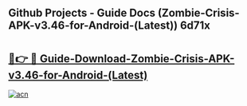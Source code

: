 ## Github Projects - Guide Docs (Zombie-Crisis-APK-v3.46-for-Android-(Latest)) 6d71x

# <h2><a href="https://apkcomod.com?title=Zombie-Crisis-APK-v3.46-for-Android-(Latest)">🔗👉 🔴 Guide-Download-Zombie-Crisis-APK-v3.46-for-Android-(Latest) </a></h2>

[![acn](https://github.com/user-attachments/assets/0f9c940e-d8b0-45ae-aac7-cd30a18b3e1c)](https://apkcomod.com?title=Zombie-Crisis-APK-v3.46-for-Android-(Latest))
